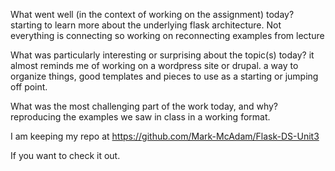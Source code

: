 What went well (in the context of working on the assignment) today?
starting to learn more about the underlying flask architecture. 
Not everything is connecting so working on reconnecting examples from lecture

What was particularly interesting or surprising about the topic(s) today?
it almost reminds me of working on a wordpress site or drupal. a way to organize things, good templates and pieces to use as a starting or jumping off point. 

What was the most challenging part of the work today, and why?
reproducing the examples we saw in class in a working format. 


I am keeping my repo at 
https://github.com/Mark-McAdam/Flask-DS-Unit3

If you want to check it out. 

